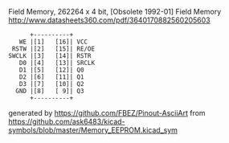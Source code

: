 Field Memory, 262264 x 4 bit, [Obsolete 1992-01]
Field Memory
http://www.datasheets360.com/pdf/3640170882560205603


	      +----------+
	   WE |[1]   [16]| VCC
	 RSTW |[2]   [15]| RE/OE
	SWCLK |[3]   [14]| RSTR
	   D0 |[4]   [13]| SRCLK
	   D1 |[5]   [12]| Q0
	   D2 |[6]   [11]| Q1
	   D3 |[7]   [10]| Q2
	  GND |[8]   [ 9]| Q3
	      +----------+


generated by https://github.com/FBEZ/Pinout-AsciiArt from https://github.com/ask6483/kicad-symbols/blob/master/Memory_EEPROM.kicad_sym